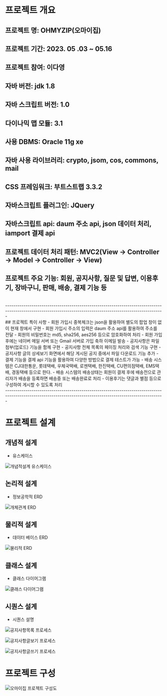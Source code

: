 # 프로젝트 개요

## 프로젝트 명: OHMYZIP(오마이집)

## 프로젝트 기간: 2023. 05 .03 ~ 05.16

## 프로젝트 참여: 이다영

## 자바 버전: jdk 1.8

## 자바 스크립트 버전: 1.0

## 다이나믹 맵 모듈: 3.1

## 사용 DBMS: Oracle 11g xe

## 자바 사용 라이브러리: crypto, jsom, cos, commons, mail

## CSS 프레임워크: 부트스트랩 3.3.2

## 자바스크립트 플러그인: JQuery

## 자바스크립트 api: daum 주소 api, json 데이터 처리, iamport 결제 api

## 프로젝트 데이터 처리 패턴: MVC2(View -> Controller -> Model -> Controller -> View)

## 프로젝트 주요 기능: 회원, 공지사항, 질문 및 답변, 이용후기, 장바구니, 판매, 배송, 결제 기능 등
<br>
-------------------------------------------------------------------------------------------------------------------------------------------------------------<br>
## 프로젝트 특이 사항
- 회원 가입시 중복체크는 json을 활용하여 별도의 팝업 창이 없이 현재 창에서 구현
- 회원 가입시 주소의 입력은 daum 주소 api를 활용하여 주소를 전달
- 회원의 비밀번호는 md5, sha256, aes256 등으로 암호화하여 처리
- 회원 가입 후에는 네이버 메일 서버 또는 Gmail 서버로 가입 축하 이메일 발송
- 공지사항은 파일 첨부(업로드) 기능을 함께 구현
- 공지사항 전체 목록의 페이징 처리와 검색 기능 구현
- 공지사항 글의 상세보기 화면에서 해당 게시된 공지 중에서 파일 다운로드 기능 추가
- 결제 기능을 결제 api 기능을 활용하여 다양한 방법으로 결제 테스트가 가능
- 배송 시스템은 CJ대한통운, 롯데택배, 우체국택배, 로젠택배, 한진택배, CU편의점택배, EMS택배, 경동택배 등으로 한다.
- 배송 시스템의 배송상태는  회원이 결제 후에 배송전으로 관리자가 배송을 등록하면 배송중 또는 배송완료로 처리
- 이용후기는 댓글과 별점 등으로 구성하여 게시할 수 있도록 처리

<br>
-------------------------------------------------------------------------------------------------------------------------------------------------------------<br>

# 프로젝트 설계
## 개념적 설계
- 유스케이스

![개념적설계 유스케이스](./img/use_case.jpg "개념적설계 유스케이스")

## 논리적 설계
- 정보공학적 ERD

![개체관계 ERD](./img/info_ERD.jpg "개체관계 ERD")

## 물리적 설계
- 데이터 베이스 ERD

![물리적 ERD](./img/database_ERD.png "물리적 ERD")

## 클래스 설계
- 클래스 다이어그램

![클래스 다이어그램](./img/pro02_DTO.png "클래스 다이어그램")

## 시퀀스 설계
- 시퀀스 설명

![공지사항목록 프로세스](./img/sequence/seq1.PNG "공지사항목록프로세스")

![공지사항글보기 프로세스](./img/sequence/seq2.PNG "공지사항목록프로세스")

![공지사항글쓰기 프로세스](./img/sequence/seq3.PNG "공지사항목록프로세스")


# 프로젝트 구성
![오마이집 프로젝트 구성도](./img/project2.png "오마이집 프로젝트 구성도")